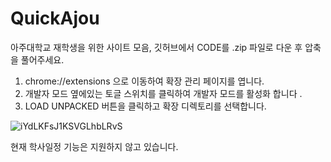 # QuickAjou

아주대학교 재학생을 위한 사이트 모음, 깃허브에서 CODE를 .zip 파일로 다운 후 압축을 풀어주세요.

1. chrome://extensions 으로 이동하여 확장 관리 페이지를 엽니다.
2. 개발자 모드 옆에있는 토글 스위치를 클릭하여 개발자 모드를 활성화 합니다 .
3. LOAD UNPACKED 버튼을 클릭하고 확장 디렉토리를 선택합니다.

![iYdLKFsJ1KSVGLhbLRvS](https://user-images.githubusercontent.com/28863210/104153634-30412c00-5426-11eb-9e99-725555495f3f.png)

현재 학사일정 기능은 지원하지 않고 있습니다.
